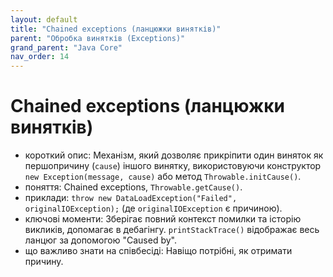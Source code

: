 ```yaml
---
layout: default
title: "Chained exceptions (ланцюжки винятків)"
parent: "Обробка винятків (Exceptions)"
grand_parent: "Java Core"
nav_order: 14
---
```


# Chained exceptions (ланцюжки винятків)

*   короткий опис: Механізм, який дозволяє прикріпити один виняток як першопричину (`cause`) іншого винятку, використовуючи конструктор `new Exception(message, cause)` або метод `Throwable.initCause()`.
*   поняття: Chained exceptions, `Throwable.getCause()`.
*   приклади: `throw new DataLoadException("Failed", originalIOException);` (де `originalIOException` є причиною).
*   ключові моменти: Зберігає повний контекст помилки та історію викликів, допомагає в дебагінгу. `printStackTrace()` відображає весь ланцюг за допомогою "Caused by".
*   що важливо знати на співбесіді: Навіщо потрібні, як отримати причину.
